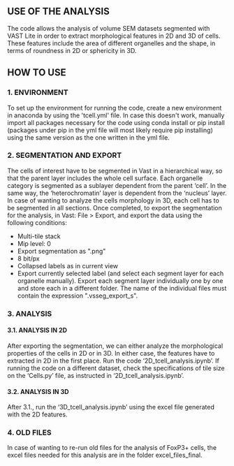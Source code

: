 ## USE OF THE ANALYSIS
The code allows the analysis of volume SEM datasets segmented with VAST Lite in order to extract morphological features in 2D and 3D of cells. These features include the area of different organelles and the shape, in terms of roundness in 2D or sphericity in 3D.
## HOW TO USE
### 1.	ENVIRONMENT 
To set up the environment for running the code, create a new environment in anaconda by using the 'tcell.yml' file. 
In case this doesn't work, manually import all packages necessary for the code using conda install or pip install (packages under pip in the yml file will most likely require pip installing) using the same version as the one written in the yml file.
### 2.	SEGMENTATION AND EXPORT
The cells of interest have to be segmented in Vast in a hierarchical way, so that the parent layer includes the whole cell surface. Each organelle category is segmented as a sublayer dependent from the parent ‘cell’. In the same way, the ‘heterochromatin’ layer is dependent from the ‘nucleus’ layer. In case of wanting to analyze the cells morphology in 3D, each cell has to be segmented in all sections. 
Once completed, to export the segmentation for the analysis, in Vast: File > Export, and export the data using the following conditions:
* Multi-tile stack
* Mip level: 0
*  Export segmentation as ".png"
*  8 bit/px
*  Collapsed labels as in current view
*  Export currently selected label (and select each segment layer for each organelle manually).
Export each segment layer individually one by one and store each in a different folder. The name of the individual files must contain the expression ".vsseg_export_s".
### 3.	ANALYSIS
#### 3.1.	ANALYSIS IN 2D
After exporting the segmentation, we can either analyze the morphological properties of the cells in 2D or in 3D. In either case, the features have to extracted in 2D in the first place. Run the code ‘2D_tcell_analysis.ipynb’.
If running the code on a different dataset, check the specifications of tile size on the ‘Cells.py’ file, as instructed in ‘2D_tcell_analysis.ipynb’.
 
#### 3.2.	ANALYSIS IN 3D
After 3.1., run the ‘3D_tcell_analysis.ipynb’ using the excel file generated with the 2D features. 
### 4. OLD FILES
In case of wanting to re-run old files for the analysis of FoxP3+ cells, the excel files needed for this analysis are in the folder excel_files_final.
